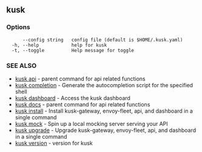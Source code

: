 ## kusk



### Options

```
      --config string   config file (default is $HOME/.kusk.yaml)
  -h, --help            help for kusk
  -t, --toggle          Help message for toggle
```

### SEE ALSO

* [kusk api](kusk_api.md)	 - parent command for api related functions
* [kusk completion](kusk_completion.md)	 - Generate the autocompletion script for the specified shell
* [kusk dashboard](kusk_dashboard.md)	 - Access the kusk dashboard
* [kusk docs](kusk_docs.md)	 - parent command for api related functions
* [kusk install](kusk_install.md)	 - Install kusk-gateway, envoy-fleet, api, and dashboard in a single command
* [kusk mock](kusk_mock.md)	 - Spin up a local mocking server serving your API
* [kusk upgrade](kusk_upgrade.md)	 - Upgrade kusk-gateway, envoy-fleet, api, and dashboard in a single command
* [kusk version](kusk_version.md)	 - version for kusk

